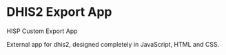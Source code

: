 # DHIS2 Export App

HISP Custom Export App

External app for dhis2, designed completely in JavaScript, HTML and CSS.
